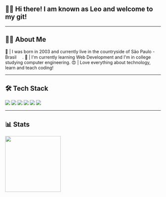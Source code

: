 ## 🧙‍♂️ Hi there! I am known as Leo and welcome to my git!

---

## 🧑‍💻 About Me
📍 | I was born in 2003 and currently live in the countryside of São Paulo - Brasil <img src="https://cdn-icons-png.flaticon.com/512/330/330430.png" width="15"/>.
📜 | I'm currently learning Web Development and I'm in college studying computer engineering.
😍 | Love everything about technology, learn and teach coding!

---

## 🛠 Tech Stack
<p>
  <img src="https://img.shields.io/badge/HTML5-E34F26?style=for-the-badge&logo=html5&logoColor=white"/>
  <img src="https://img.shields.io/badge/CSS3-1572B6?style=for-the-badge&logo=css3&logoColor=white"/>
  <img src="https://img.shields.io/badge/javascript%20-%23323330.svg?&style=for-the-badge&logo=javascript&logoColor=%23F7DF1E"/>
  <img src="https://img.shields.io/badge/react%20-%2320232a.svg?&style=for-the-badge&logo=react&logoColor=%2361DAFB"/>
  <img src="https://img.shields.io/badge/git%20-%23F05033.svg?&style=for-the-badge&logo=git&logoColor=white"/>
  <img src="https://img.shields.io/badge/github%20-%23121011.svg?&style=for-the-badge&logo=github&logoColor=white"/>
</p>


---

## 📊 Stats
<div>
  <a href="https://github.com/LeoGCarva></a>
  <img height="180em" src="https://github-readme-stats.vercel.app/api?username=LeoGCarva&count_private=true&show_icons=true&theme=dracula">
  <img height="180em" src="https://github-readme-stats.vercel.app/api/top-langs/?username=LeoGCarva&langs_count=3&layout=compact&theme=dracula" />
</div>
